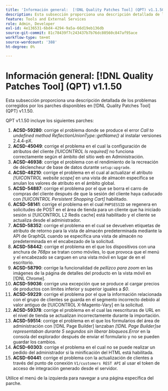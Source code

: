 ```yaml
---
title: 'Información general:  [!DNL Quality Patches Tool] (QPT) v1.1.50'
description: Esta subsección proporciona una descripción detallada de los problemas corregidos por los parches disponibles en  [!DNL Quality Patches Tool] (QPT) v1.1.50.
feature: Tools and External Services
role: Admin, Developer
exl-id: 4e136531-6bd4-4294-9a5a-66d19eb136db
source-git-commit: 81c78439f7c243437b7b76dc80560c847af95ace
workflow-type: tm+mt
source-wordcount: '388'
ht-degree: 0%

---
```


# Información general: [!DNL Quality Patches Tool] (QPT) v1.1.50

Esta subsección proporciona una descripción detallada de los problemas corregidos por los parches disponibles en [!DNL Quality Patches Tool] (QPT) v1.1.50.

QPT v1.1.50 incluye los siguientes parches:

1. **ACSD-59280**: corrige el problema donde se produce el error *Call to undefined method ReflectionUnionType::getName()* al instalar versiones 2.4.4-pX.
1. **ACSD-45049**: corrige el problema en el cual la configuración de atributos del cliente *[!UICONTROL Is required]* no funciona correctamente según el ámbito del sitio web en Administración.
1. **ACSD-46938**: corrige el problema con el rendimiento de la recreación de déclencheur de base de datos durante `setup:upgrade`.
1. **ACSD-48210**: corrige el problema en el cual al actualizar el atributo *[!UICONTROL website scope]* en una vista de almacén específica se anulan los valores de atributo en el ámbito global.
1. **ACSD-54887**: corrige el problema por el que se borra el carro de compras del cliente después de que la sesión del cliente haya caducado con *[!UICONTROL Persistent Shopping Cart]* habilitado.
1. **ACSD-58141**: corrige el problema en el cual `PHPSESSID` se regenera en solicitudes de POST en el área de tienda para un cliente que ha iniciado sesión si [!UICONTROL L2 Redis cache] está habilitado y el cliente se actualiza desde el administrador.
1. **ACSD-58352**: corrige el problema en el cual se devuelven etiquetas de atributo de retorno para la vista de almacén predeterminada mediante la API de GraphQL cuando se especifica una vista de almacén no predeterminada en el encabezado de la solicitud.
1. **ACSD-58442**: corrige el problema en el que los dispositivos con una anchura de *768px* se tratan como móviles, lo que provoca que el menú y el encabezado se carguen en una vista móvil en lugar de en el escritorio.
1. **ACSD-58790**: corrige la funcionalidad de *pellizco para zoom* en las imágenes de la página de detalles del producto en la vista móvil en [!DNL Chrome].
1. **ACSD-59036**: corrige una excepción que se produce al cargar precios de productos con límites inferior y superior iguales a *$0*.
1. **ACSD-59229**: corrige el problema por el que la información relacionada con el grupo de clientes se guarda en el segmento incorrecto debido al valor antiguo de [!UICONTROL X-Magento-Vary] en la solicitud.
1. **ACSD-59378**: corrige el problema en el cual las reescrituras de URL en el nivel de tienda se actualizan incorrectamente durante la importación.
1. **ACSD-59514**: corrige el problema en el que los formularios del área de administración con [!DNL Page Builder] lanzaban *[!DNL Page Builder]se representaban durante 5 segundos sin liberar bloqueos.Error* en la consola del explorador después de enviar el formulario y no se pueden guardar los cambios.
1. **ACSD-60303**: corrige el problema en el cual no se puede realizar un pedido del administrador si la minificación del HTML está habilitada.
1. **ACSD-60441**: corrige el problema con la actualización de clientes a través del punto de conexión `V1/customers REST API` al usar el token de acceso de integración generado desde el servidor.

Utilice el menú de la izquierda para navegar a una página específica del parche.
